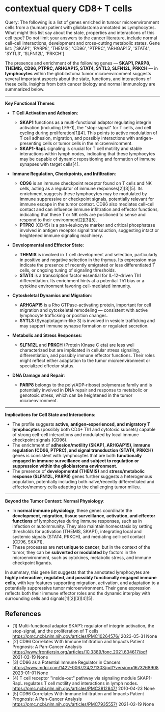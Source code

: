 # contextual query CD8+ T cells

Query: The following is a list of genes enriched in tumour microenvironment cells from a (human) patient with glioblastoma  annotated as Lymphocytes.  What might this list say about the state, properties and interactions of this cell type?  Do not limit your answers to the cancer literature,  include normal cell-cell interactions, development and cross-cutting metabolic states.  Gene list: ['SKAP1', 'PARP8', 'THEMIS', 'CD96', 'PTPRC', 'ARHGAP15', 'STAT4', 'SYTL3', 'SLFN12L', 'PRKCH']

The presence and enrichment of the following genes — **SKAP1, PARP8, THEMIS, CD96, PTPRC, ARHGAP15, STAT4, SYTL3, SLFN12L, PRKCH** — in **lymphocytes** within the glioblastoma tumor microenvironment suggests several important aspects about the state, functions, and interactions of these cells. Insights from both cancer biology and normal immunology are summarized below.

---

**Key Functional Themes**:

- **T Cell Activation and Adhesion**:
  - **SKAP1** functions as a multi-functional adaptor regulating integrin activation (including LFA-1), the "stop-signal" for T cells, and cell cycling during proliferation[1][4]. This points to active modulation of T cell adhesion, migration, and possibly interactions with antigen-presenting cells or tumor cells in the microenvironment.
  - **SKAP1-RapL** signaling is crucial for T cell motility and stable interactions within lymph nodes, indicating that these lymphocytes may be capable of dynamic repositioning and formation of immune synapses with target cells[4].
  
- **Immune Regulation, Checkpoints, and Infiltration**:
  - **CD96** is an immune checkpoint receptor found on T cells and NK cells, acting as a regulator of immune responses[2][3][5]. Its enrichment suggests these lymphocytes may be modulated by immune suppressive or checkpoint signals, potentially relevant for immune escape in the tumor context. CD96 also mediates cell-cell contact and can influence immune infiltration and effector functions, indicating that these T or NK cells are positioned to sense and respond to their environment[2][3][5].
  - **PTPRC** (CD45) is a pan-leukocyte marker and critical phosphatase involved in antigen receptor signal transduction, suggesting intact or heightened immune signaling machinery.

- **Developmental and Effector State**:
  - **THEMIS** is involved in T cell development and selection, particularly in positive and negative selection in the thymus. Its expression may indicate the presence of recently emigrated or less differentiated T cells, or ongoing tuning of signaling thresholds.
  - **STAT4** is a transcription factor essential for IL-12-driven Th1 differentiation. Its enrichment hints at a potential Th1 bias or a cytokine environment favoring cell-mediated immunity.
  
- **Cytoskeletal Dynamics and Migration**:
  - **ARHGAP15** is a Rho GTPase-activating protein, important for cell migration and cytoskeletal remodeling — consistent with active lymphocyte trafficking or position changes.
  - **SYTL3** (Synaptotagmin-like 3) is involved in vesicle trafficking and may support immune synapse formation or regulated secretion.

- **Metabolic and Stress Responses**:
  - **SLFN12L** and **PRKCH** (Protein Kinase C eta) are less well characterized but are implicated in cellular stress signaling, differentiation, and possibly immune effector functions. Their roles might reflect either adaptation to the tumor microenvironment or specialized effector status.

- **DNA Damage and Repair**:
  - **PARP8** belongs to the poly(ADP-ribose) polymerase family and is potentially involved in DNA repair and response to metabolic or genotoxic stress, which can be heightened in the tumor microenvironment.

---

**Implications for Cell State and Interactions**:

- The profile suggests **active, antigen-experienced, and migratory T lymphocytes** (possibly both CD4+ Th1 and cytotoxic subsets) capable of strong cell-cell interactions and modulated by local immune checkpoint signals (CD96).
- The enrichment of **adhesion/motility (SKAP1, ARHGAP15), immune regulation (CD96, PTPRC), and signal transduction (STAT4, PRKCH)** genes is consistent with lymphocytes that are both **functionally engaged in immune surveillance and subject to regulation or suppression within the glioblastoma environment**.
- The presence of **developmental (THEMIS)** and **stress/metabolic response (SLFN12L, PARP8)** genes further suggests a heterogenous population, potentially including both naïve/recently differentiated and effector/memory cells adapting to the challenging tumor milieu.

---

**Beyond the Tumor Context: Normal Physiology**:

- In **normal immune physiology**, these genes coordinate the **development, migration, tissue surveillance, activation, and effector functions** of lymphocytes during immune responses, such as in infection or autoimmunity. They also maintain homeostasis by setting thresholds for activation (THEMIS, SKAP1), integrating local and systemic signals (STAT4, PRKCH), and mediating cell-cell contact (CD96, SKAP1).
- These processes are **not unique to cancer**, but in the context of the tumor, they can be **subverted or modulated** by factors in the microenvironment, such as cytokines, metabolic stress, and immune checkpoint ligands.

In summary, this gene list suggests that the annotated lymphocytes are **highly interactive, regulated, and possibly functionally engaged immune cells**, with key features supporting migration, activation, and adaptation to a potentially suppressive tumor microenvironment. Their gene expression reflects both their immune effector roles and the dynamic interplay with surrounding cells and signals[1][2][3][4][5].



## References

- [1] Multi-functional adaptor SKAP1: regulator of integrin activation, the stop-signal, and the proliferation of T cells https://pmc.ncbi.nlm.nih.gov/articles/PMC10264576/ 2023-05-31 None
- [2] CD96 Correlates With Immune Infiltration and Impacts Patient Prognosis: A Pan-Cancer Analysis https://www.frontiersin.org/articles/10.3389/fonc.2021.634617/pdf 2021-02-19 None
- [3] CD96 as a Potential Immune Regulator in Cancers https://www.mdpi.com/1422-0067/24/2/1303/pdf?version=1673268908 2023-01-01 None
- [4] T cell receptor "inside-out" pathway via signaling module SKAP1-RapL regulates T cell motility and interactions in lymph nodes. https://pmc.ncbi.nlm.nih.gov/articles/PMC3812847/ 2010-04-23 None
- [5] CD96 Correlates With Immune Infiltration and Impacts Patient Prognosis: A Pan-Cancer Analysis https://pmc.ncbi.nlm.nih.gov/articles/PMC7935557/ 2021-02-19 None